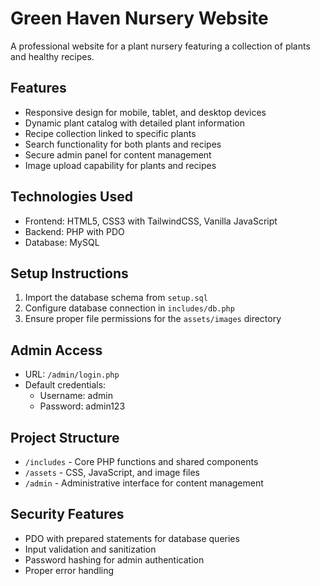 # Green Haven Nursery Website

A professional website for a plant nursery featuring a collection of plants and healthy recipes.

## Features

- Responsive design for mobile, tablet, and desktop devices
- Dynamic plant catalog with detailed plant information
- Recipe collection linked to specific plants
- Search functionality for both plants and recipes
- Secure admin panel for content management
- Image upload capability for plants and recipes

## Technologies Used

- Frontend: HTML5, CSS3 with TailwindCSS, Vanilla JavaScript
- Backend: PHP with PDO
- Database: MySQL

## Setup Instructions

1. Import the database schema from `setup.sql`
2. Configure database connection in `includes/db.php`
3. Ensure proper file permissions for the `assets/images` directory

## Admin Access

- URL: `/admin/login.php`
- Default credentials:
  - Username: admin
  - Password: admin123

## Project Structure

- `/includes` - Core PHP functions and shared components
- `/assets` - CSS, JavaScript, and image files
- `/admin` - Administrative interface for content management

## Security Features

- PDO with prepared statements for database queries
- Input validation and sanitization
- Password hashing for admin authentication
- Proper error handling